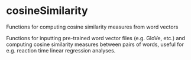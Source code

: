 # cosineSimilarity
Functions for computing cosine similarity measures from word vectors

Functions for inputting pre-trained word vector files (e.g. GloVe, etc.) and computing cosine similarity measures between pairs of words, useful for e.g. reaction time linear regression analyses.
